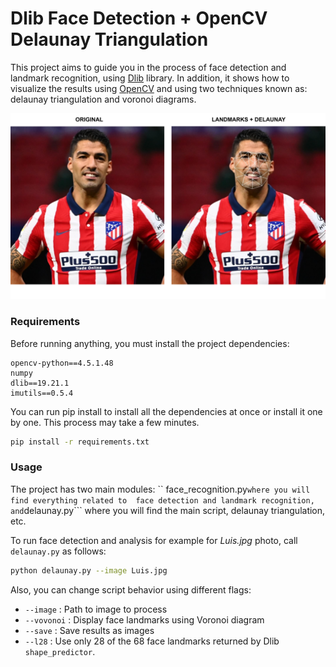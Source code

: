 # Dlib Face Detection + OpenCV Delaunay Triangulation

This project aims to guide you in the process of face detection and landmark recognition, using 
[Dlib](http://dlib.net/) library. In addition, it shows how to visualize the results using [OpenCV](https://opencv.org/) 
and using two techniques known as: delaunay triangulation and voronoi diagrams.

![img](results.png)

### Requirements
Before running anything, you must install the project dependencies: 

```
opencv-python==4.5.1.48
numpy
dlib==19.21.1
imutils==0.5.4
```

You can run pip install to install all the dependencies at once or install it one by one. This process may take a few minutes.

```bash
pip install -r requirements.txt
```
### Usage

The project has two main modules: `` face_recognition.py``` where you will find everything related to 
face detection and landmark recognition, and ```delaunay.py``` where you will find the main script, 
delaunay triangulation, etc.


To run face detection and analysis for example for <i>Luis.jpg</i> photo, call ```delaunay.py``` as follows:

```bash
python delaunay.py --image Luis.jpg 
```

Also, you can change script behavior using different flags:

- ```--image``` : Path to image to process
- ```--vovonoi``` : Display face landmarks using Voronoi diagram
- ```--save``` : Save results as images
- ```--l28``` : Use only 28 of the 68 face landmarks returned by Dlib ```shape_predictor```.